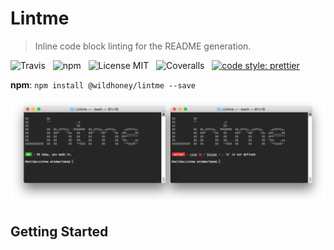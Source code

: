 # Lintme

> Inline code block linting for the README generation.

![Travis](http://img.shields.io/travis/Wildhoney/Lintme.svg?style=for-the-badge)
&nbsp;
![npm](http://img.shields.io/npm/v/lintme.svg?style=for-the-badge)
&nbsp;
![License MIT](http://img.shields.io/badge/license-mit-lightgrey.svg?style=for-the-badge)
&nbsp;
![Coveralls](https://img.shields.io/coveralls/Wildhoney/Lintme.svg?style=for-the-badge)
&nbsp;
[![code style: prettier](https://img.shields.io/badge/code_style-prettier-ff69b4.svg?style=for-the-badge)](https://github.com/prettier/prettier)

**npm**: `npm install @wildhoney/lintme --save`

<img src="media/screenshot.png" alt="Lintme" />

## Getting Started
